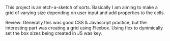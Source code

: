 This project is an etch-a-sketch of sorts. Basically I am aiming to make a grid of varying size depending on user input and add properties to the cells. 

Review: Generally this was good CSS & Javascript practice, but the interesting part was creating a grid using Flexbox. 
Using flex to dynimically set the box sizes being created in JS was key. 
